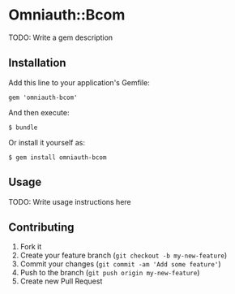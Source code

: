 # Omniauth::Bcom

TODO: Write a gem description

## Installation

Add this line to your application's Gemfile:

    gem 'omniauth-bcom'

And then execute:

    $ bundle

Or install it yourself as:

    $ gem install omniauth-bcom

## Usage

TODO: Write usage instructions here

## Contributing

1. Fork it
2. Create your feature branch (`git checkout -b my-new-feature`)
3. Commit your changes (`git commit -am 'Add some feature'`)
4. Push to the branch (`git push origin my-new-feature`)
5. Create new Pull Request
